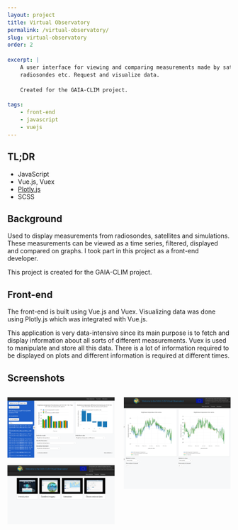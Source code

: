 ```yaml
---
layout: project
title: Virtual Observatory
permalink: /virtual-observatory/
slug: virtual-observatory
order: 2

excerpt: |
    A user interface for viewing and comparing measurements made by satellites, 
    radiosondes etc. Request and visualize data.
    
    Created for the GAIA-CLIM project.

tags:
    - front-end
    - javascript
    - vuejs
---
```


## TL;DR

* JavaScript
* Vue.js, Vuex
* [Plotly.js](https://plot.ly/javascript/)
* SCSS


## Background

Used to display measurements from radiosondes, satellites and simulations. These
measurements can be viewed as a time series, filtered, displayed and compared 
on graphs. I took part in this project as a front-end developer.

This project is created for the GAIA-CLIM project.


## Front-end

The front-end is built using Vue.js and Vuex. Visualizing data was done using 
Plotly.js which was integrated with Vue.js.

This application is very data-intensive since its main purpose is to fetch and display
information about all sorts of different measurements. Vuex is used to manipulate and 
store all this data. There is a lot of information required to be displayed on plots 
and different information is required at different times.


## Screenshots


<div class="columns">
<div class="column">

![Virtual observatory](/assets/img/virtual-observatory.png)

![Tutorials page](/assets/img/virtual-observatory-tutorials.png)

</div>
<div class="column">

![Closed sidebar and large plots](/assets/img/virtual-observatory-large.png)

</div>
</div>
